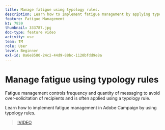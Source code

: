 ```yaml
---
title: Manage fatigue using typology rules.
description: Learn how to implement fatigue management by applying typology rules.
feature: Fatigue Management
kt: 7959
thumbnail: 333787.jpg
doc-type: feature video
activity: use
team: TM
role: User
level: Beginner
exl-id: 8a6e8580-24c2-44d9-88bc-1120bfdd9e8a
---
```

# Manage fatigue using typology rules

Fatigue management controls frequency and quantity of messaging to avoid over-solicitation of recipients and is often applied using a typology rule.

Learn how to implement fatigue management in Adobe Campaign by using typology rules.

>[!VIDEO](https://video.tv.adobe.com/v/333787?quality=12)
